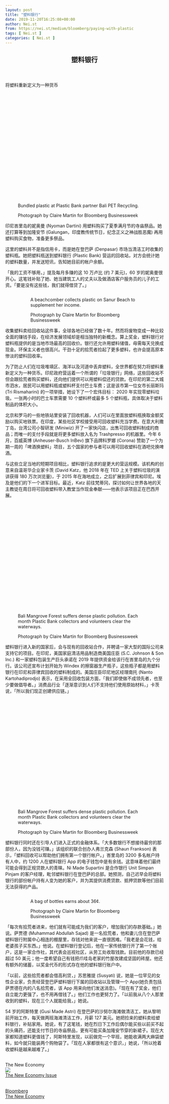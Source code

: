 ```yaml
---
layout: post
title: "塑料银行"
date: 2019-11-20T16:25:08+00:00
author: Nei.st
from: https://nei.st/medium/bloomberg/paying-with-plastic
tags: [ Nei.st ]
categories: [ Nei.st ]
---
```


<article class="post-9195 post type-post status-publish format-standard hentry category-bloomberg tag-the-new-economy" id="post-9195">
 <header class="page-header medium Archives">
  <div class="page-header__image">
  </div>
  <div class="page-header__content">
   <h1 class="page-title text-align-center">
    塑料银行
   </h1>
  </div>
 </header>
 <div class="entry-content aesop-entry-content" id="post-9195-content">
  <link as="font" crossorigin="anonymous" href="//cdn.jsdelivr.net/gh/0nd1jyU39XQ/_/glyph/font-face/0uIzqoZjSuJfvSBnvgXTcApMtcVhMcpr.woff" rel="preload" type="font/woff"/>
  <link as="font" crossorigin="anonymous" href="//cdn.jsdelivr.net/gh/0nd1jyU39XQ/_/glyph/font-face/1sTnSLZWDKucPX6SAk.woff" rel="preload" type="font/woff"/>
  <p class="blog-post__description">
   将塑料重新定义为一种货币
  </p>
  <span id="more-9195">
  </span>
  <div class="container large img component-image edge">
   <div class="aspectRatioPlaceholder" style="padding-bottom:66.68181818181817%;height: 0;">
    <div class="progressiveMedia" data-height="1467" data-width="2200">
     <img alt="" class="progressiveMedia-image" data-src="https://cdn.jsdelivr.net/gh/0nd1jyU39XQ/_/img/1/e52bf525ly1g92m7urvx0j21p414rnmf.jpg" src="https://cdn.jsdelivr.net/gh/0nd1jyU39XQ/_/img/1/e52bf525ly1g92m7urvx0j21p414rnmf.jpg"/>
    </div>
   </div>
   <div class="aesop-image-component">
    <figure class="aesop-image-component-image aesop-component-align-center aesop-image-component-caption-left">
     <figcaption class="aesop-image-component-caption">
      <p class="aesop-cap-description">
       Bundled plastic at Plastic Bank partner Bali PET Recycling.
      </p>
      <p class="aesop-cap-cred">
       Photograph by Claire Martin for Bloomberg Businessweek
      </p>
     </figcaption>
    </figure>
   </div>
  </div>
  <p>
   印尼峇里岛的妮奥曼 (Nyoman Dartini) 用塑料购买了夏季满月节的寺庙祭品。她还打算等到加隆安节 (Galungan，印度教传统节日，纪念正义之神战胜恶魔) 再用塑料购买食物，准备更多祭品。
  </p>
  <p>
   这里的塑料并不是指信用卡，而是她在登巴萨 (Denpasar) 市场当清洁工时收集的塑料瓶。她把塑料瓶送到塑料银行 (Plastic Bank) 营运的回收站，对方会统计她的塑料数量，并发送短讯，告知她目前的帐户余额。
  </p>
  <p>
   「我的工资不够用，」提及每月多赚的这 10 万卢比 (约 7 美元)，60 岁的妮奥曼很开心。这笔钱补贴了她、她当建筑工人的丈夫以及做酒店客户服务员的儿子的工资。「要是没有这些钱，我们就得借贷了。」
  </p>
  <div class="container">
   <figure class="graf--figure graf--layoutOutsetLeft">
    <div class="aspectRatioPlaceholder is-locked">
     <div class="aspectRatioPlaceholder">
      <div class="progressiveMedia" data-height="2200" data-width="1467">
       <img alt="" class="progressiveMedia-image lazyload" data-src="https://cdn.jsdelivr.net/gh/0nd1jyU39XQ/_/img/1/e52bf525ly1g92mbv6rq2j214r1p4ayd.jpg" src="https://cdn.jsdelivr.net/gh/0nd1jyU39XQ/_/img/1/e52bf525ly1g92mbv6rq2j214r1p4ayd.jpg"/>
      </div>
     </div>
     <div class="aesop-image-component">
      <figure class="aesop-image-component-image aesop-component-align-center aesop-image-component-caption-left">
       <figcaption class="aesop-image-component-caption">
        <p class="aesop-cap-description">
         A beachcomber collects plastic on Sanur Beach to supplement her income.
        </p>
        <p class="aesop-cap-cred">
         Photograph by Claire Martin for Bloomberg Businessweek
        </p>
       </figcaption>
      </figure>
     </div>
    </div>
   </figure>
  </div>
  <p>
   收集塑料卖给回收站这件事，全球各地已经做了数十年。然而将废物变成一种比较全面的赚钱手段，在经济发展领域却是相当独特的新概念。算上奖金，塑料银行对塑料瓶提供的是当地市场最高的回收价。银行还允许用塑料储值，毋需每天兑换成现金。环保主义者也很高兴。干劲十足的拾荒者捡起了更多塑料，也许会提高原本惨淡的塑料回收率。
  </p>
  <p>
   为了防止人们在垃圾堆填区、海洋以及河道中丢弃塑料，全世界都在努力将塑料重新定义为一种货币。印尼政府营运着一个所谓的「垃圾银行」网络，这些回收站不但会跟拾荒者购买塑料，还向他们提供可以用塑料偿还的贷款。在印尼的第二大城市泗水，居民可以用塑料瓶或塑料杯支付巴士车费；这是该市第一位女市长丽斯玛 (Tri Rismaharini) 的一项举措，她设下了一个宏伟目标： 2020 年实现零塑料垃圾。一张两小时的巴士车票需要 10 个塑料杯或最多 5 个塑料瓶，具体取决于塑料制品的体积大小。
  </p>
  <div class="code-block code-block-1" style="margin: 8px 0; clear: both;">
   <div class="container ads_KbHEVhh8Rw">
    <div class="card card--blog post-sidebar">
     <div class="card-body">
      <div class="logo_ngcontent-kty-0">
      </div>
      <div class="iframe-blocker U6XAMK63Vh00WqvF2BacIQ">
       <div class="background-h60B">
       </div>
       <div class="WumZiPCS4MeMw4pxQ">
       </div>
      </div>
     </div>
     <div class="card-footer">
      <div class="card-footer-wrapper" layout="row bottom-left">
      </div>
     </div>
    </div>
   </div>
  </div>
  <p>
   北京和罗马的一些地铁站里安装了回收机器，人们可以在里面放塑料瓶换取金额奖励以购买地铁票。在印度，某些社区学校接受用可回收塑料充当学费。在意大利撒丁岛，台湾公司小智研发 (Miniwiz) 开了一家快闪店，出售可回收塑料制成的商品；而唯一的支付手段就是将更多塑料放入名为 Trashpresso 的机器里。今年 6 月，百威英博 (Anheuser-Busch InBev) 旗下品牌科罗娜 (Corona) 赞助了一个为期一周的「啤酒换塑料」项目，五个国家的参与者可以用可回收塑料在酒吧兑换啤酒。
  </p>
  <p>
   与这些立足当地的短期项目相比，塑料银行追求的是更大的营运规模。该机构的创意来自温哥华企业家卡茨 (David Katz，他 2018 年在 TED 上关于塑料垃圾的演讲获得 180 万次浏览量)，于 2015 年在海地成立，之后扩展到菲律宾和印尼。埃及是他们的下一个进军目标。最近，Katz 前往梵蒂冈，探讨如何让世界各地的天主教徒在周日将可回收塑料带入教堂当作现金奉献——他表示该项目正在巴西开展。
  </p>
  <div class="container large img edge">
   <div class="aspectRatioPlaceholder" style="padding-bottom:66.68181818181817%;height: 0;">
    <div class="progressiveMedia" data-height="1467" data-width="2200">
     <img alt="" class="progressiveMedia-image lazyload" data-src="https://cdn.jsdelivr.net/gh/0nd1jyU39XQ/_/img/1/e52bf525ly1g92mecy5y7j21p414rax6.jpg" src="https://cdn.jsdelivr.net/gh/0nd1jyU39XQ/_/img/1/e52bf525ly1g92mecy5y7j21p414rax6.jpg"/>
    </div>
   </div>
   <div class="aesop-image-component">
    <figure class="aesop-image-component-image aesop-component-align-center aesop-image-component-caption-left">
     <figcaption class="aesop-image-component-caption">
      <p class="aesop-cap-description">
       Bali Mangrove Forest suffers dense plastic pollution. Each month Plastic Bank collectors and volunteers clear the waterways.
      </p>
      <p class="aesop-cap-cred">
       Photograph by Claire Martin for Bloomberg Businessweek
      </p>
     </figcaption>
    </figure>
   </div>
  </div>
  <p>
   塑料银行进入新的国家后，会与现有的回收站合作，并聘请一家大型的国际公司来支持它的项目。在印尼，美国家庭清洁用品制造商美国庄臣 (S.C. Johnson &amp; Son Inc.) 和一家塑料包装生产巨头承诺在 2019 年提供资金给该行在峇里岛的九个分行。该公司还宣布计划开始为 Windex 的擦窗器生产瓶子，这些瓶子都是用塑料银行在印尼和菲律宾回收的塑料制成的。美国庄臣印尼地区经理南托 (Nanto Kartohadiprodjo) 表示，在采用全回收包装方面，「我们即使做不成领先者，也至少要做倡导者。」消费品行业「逐渐意识到人们不支持他们使用原始材料，」卡茨说，「所以我们现正创建供应链。」
  </p>
  <div class="container img edge">
   <div class="aspectRatioPlaceholder" style="padding-bottom:66.68181818181817%;height: 0;">
    <div class="progressiveMedia" data-height="1467" data-width="2200">
     <img alt="" class="progressiveMedia-image lazyload" data-src="https://cdn.jsdelivr.net/gh/0nd1jyU39XQ/_/img/1/e52bf525ly1g92mfgm0v5j21p414rkfk.jpg" src="https://cdn.jsdelivr.net/gh/0nd1jyU39XQ/_/img/1/e52bf525ly1g92mfgm0v5j21p414rkfk.jpg"/>
    </div>
   </div>
   <div class="aesop-image-component">
    <figure class="aesop-image-component-image aesop-component-align-center aesop-image-component-caption-left">
     <figcaption class="aesop-image-component-caption">
      <p class="aesop-cap-description">
       Bali Mangrove Forest suffers dense plastic pollution. Each month Plastic Bank collectors and volunteers clear the waterways.
      </p>
      <p class="aesop-cap-cred">
       Photograph by Claire Martin for Bloomberg Businessweek
      </p>
     </figcaption>
    </figure>
   </div>
  </div>
  <p>
   塑料银行同时还在引导人们进入正式的金融体系。「大多数银行不想接待最穷的那部份人，因为没钱可赚。」该组织的联合创办人弗兰克森 (Shaun Frankson) 表示，「塑料回收可以帮助他们拥有第一个银行帐户。」峇里岛的 3200 多名帐户持有人中，约 1200 人在塑料银行 App 的电子钱包中是有余钱。这意味着他们最终可能会得到正规贷款人的青睐。Ni Made Supartini 是合作银行 Unit Simpan Pinjam 的客户经理，毗邻塑料银行在登巴萨的总部。她预测，自己迟早会将塑料银行的部份帐户持有人变为她的客户，并为其提供消费贷款、抵押贷款等他们目前无法获得的产品。
  </p>
  <div class="container">
   <figure class="graf--figure graf--layoutOutsetLeft">
    <div class="aspectRatioPlaceholder is-locked">
     <div class="aspectRatioPlaceholder">
      <div class="progressiveMedia" data-height="2200" data-width="1467">
       <img alt="" class="progressiveMedia-image lazyload" data-src="https://cdn.jsdelivr.net/gh/0nd1jyU39XQ/_/img/1/e52bf525ly1g92mgb9xqqj214r1p4kgj.jpg" src="https://cdn.jsdelivr.net/gh/0nd1jyU39XQ/_/img/1/e52bf525ly1g92mgb9xqqj214r1p4kgj.jpg"/>
      </div>
     </div>
     <div class="aesop-image-component">
      <figure class="aesop-image-component-image aesop-component-align-center aesop-image-component-caption-left">
       <figcaption class="aesop-image-component-caption">
        <p class="aesop-cap-description">
         A bag of bottles earns about 36¢.
        </p>
        <p class="aesop-cap-cred">
         Photograph by Claire Martin for Bloomberg Businessweek
        </p>
       </figcaption>
      </figure>
     </div>
    </div>
   </figure>
  </div>
  <p>
   「每次有拾荒者进来，他们就有可能成为我们的客户，增加我们的存款基础。」她说。萨贾德 (Muhammad Abdullah Sajad) 是一名拾荒者，他和妻儿住在登巴萨塑料银行附属中心相连的棚屋里，存钱对他来说一直很困难。「我老是会花钱，给老婆孩子买东西。」他说。在塑料银行登记后，他在一家传统银行开了第一个账户，这是一家合作社，其代表会巡视社区，从劳工处收取钱款。目前他的存款已经超过 50 美元；他一度希望自己有钱把爪哇岛老家的竹屋改建成坚固的砖屋。他还有额外的储蓄，以奖金代币的形式存在他的塑料银行账户中。
  </p>
  <p>
   「以前，这些拾荒者都会借高利贷，」苏思雅提 (Susyati) 说，她是一位罕见的女性企业家，负责经营登巴萨塑料银行下属的回收站以及管理一个 App(她负责包括萨贾德在内的八名拾荒者，该 App 用来向他们发送消息)。「现在有了奖金，他们自立能力更强了，也不用再借钱了。」他们工作也更努力了。「以前我从八个人那里收到的塑料，现在三个人就能给我，」她说。
  </p>
  <div class="code-block code-block-1" style="margin: 8px 0; clear: both;">
   <div class="container ads_KbHEVhh8Rw">
    <div class="card card--blog post-sidebar">
     <div class="card-body">
      <div class="logo_ngcontent-kty-0">
      </div>
      <div class="iframe-blocker U6XAMK63Vh00WqvF2BacIQ">
       <div class="background-h60B">
       </div>
       <div class="WumZiPCS4MeMw4pxQ">
       </div>
      </div>
     </div>
     <div class="card-footer">
      <div class="card-footer-wrapper" layout="row bottom-left">
      </div>
     </div>
    </div>
   </div>
  </div>
  <p>
   54 岁的阿斯特里 (Gusi Made Astri) 在登巴萨的沙努尔海滩做清洁工，她从黎明前开始工作，每天做两班海滩清洁工作，月薪 127 美元。她把捡来的塑料卖给塑料银行，补贴家用。她说，有了这笔钱，她在烈日下工作后偶尔能买些以前买不起的头痛药，还能支付节日的寺庙祭品，更有可能买条加隆安节穿的新裙子。现在大家都知道塑料更值钱了，阿斯特里发现，以前做完一个早班，她能收满两大麻袋塑料，如今就只能装两个购物袋了。「现在人家都很有这个意识，」她说，「所以抢着收塑料是越来越难了。」
  </p>
  <br/>
  <link href="https://cdn.jsdelivr.net/gh/0nd1jyU39XQ/_/glyph/fonts/bloomberg/bw-font-face.css" id="blive2018-Avenir-min-css-css" media="all" rel="stylesheet" type="text/css"/>
  <section class="new-economy">
   <section class="container single-story-module" data-orientation="landscape" data-type="interactive" data-variation="image_right" id="graphics_1">
    <div class="single-story-module__extraneous-descriptor">
     The New Economy
    </div>
    <article class="single-story-module__story mod-story">
     <section class="single-story-module__image 840x600">
      <a class="single-story-module__image-link" href="https://nei.st/medium/bloomberg-businessweek/the-new-economy-issue-2019">
       <img class="single-story-module__image-img" src="https://cdn.jsdelivr.net/gh/0nd1jyU39XQ/_/img/1/e52bf525ly1g92mkibdl6j20nc0gojrp.jpg"/>
      </a>
     </section>
     <section class="single-story-module__info">
      <section class="single-story-module__eyebrow">
      </section>
      <a class="single-story-module__headline-link" href="https://nei.st/medium/bloomberg-businessweek/the-new-economy-issue-2019">
       The New Economy Issue
      </a>
     </section>
    </article>
   </section>
  </section>
  <div class="container qyoLgsBMfk2RyP6PZqEQUQ">
   <div class="TA9FsqtAclEQEnnC">
    <a class="q9pBoz6iftkg" href="https://nei.st/medium/bloomberg-businessweek/the-new-economy-issue-2019?source=https://www.bloomberg.com/news/articles/2019-10-28/plastic-bank-is-turning-plastic-into-currency">
     <div class="ISq0AssRMiRdK46s31e1tA">
      <div class="VBC0sS11TRzyNj7ur4DqLQ">
      </div>
     </div>
    </a>
   </div>
  </div>
  <div class="code-block code-block-2" style="margin: 8px 0; clear: both;">
   <br/>
   <div class="container ads_KbHEVhh8Rw">
    <div class="card card--blog post-sidebar">
     <div class="card-body">
      <div class="logo_ngcontent-kty-0">
      </div>
      <div class="iframe-blocker U6XAMK63Vh00WqvF2BacIQ">
       <div class="background-h60B">
       </div>
       <div class="WumZiPCS4MeMw4pxQ">
       </div>
      </div>
     </div>
     <div class="card-footer">
      <div class="card-footer-wrapper" layout="row bottom-left">
      </div>
     </div>
    </div>
   </div>
  </div>
 </div>
 <footer class="entry-footer">
  <div class="categories icon-link">
   <a href="https://nei.st/category/medium/bloomberg" rel="category tag">
    Bloomberg
   </a>
  </div>
  <div class="tags icon-link">
   <a href="https://nei.st/tag/the-new-economy" rel="tag">
    The New Economy
   </a>
  </div>
 </footer>
</article>

